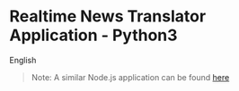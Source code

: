 # Realtime News Translator Application - Python3

English
> Note: A similar Node.js application can be found [here](https://github.com/kusumsiri/Realtime_News_Translator_Nodejs)
